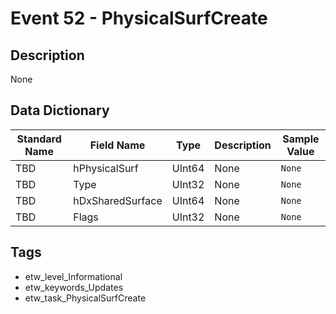 # Event 52 - PhysicalSurfCreate

## Description
None

## Data Dictionary
|Standard Name|Field Name|Type|Description|Sample Value|
|---|---|---|---|---|
|TBD|hPhysicalSurf|UInt64|None|`None`|
|TBD|Type|UInt32|None|`None`|
|TBD|hDxSharedSurface|UInt64|None|`None`|
|TBD|Flags|UInt32|None|`None`|

## Tags
* etw_level_Informational
* etw_keywords_Updates
* etw_task_PhysicalSurfCreate